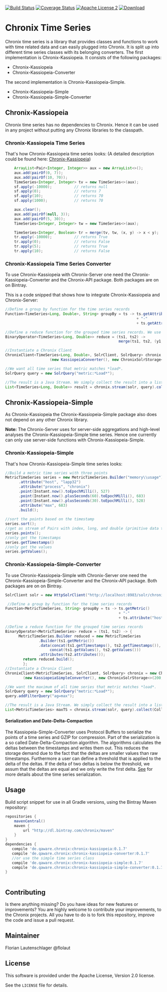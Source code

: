 [![Build Status](https://travis-ci.org/ChronixDB/chronix.timeseries.svg)](https://travis-ci.org/ChronixDB/chronix.timeseries)
[![Coverage Status](https://coveralls.io/repos/github/ChronixDB/chronix.timeseries/badge.svg?branch=master)](https://coveralls.io/github/ChronixDB/chronix.timeseries?branch=master)
[![Apache License 2](http://img.shields.io/badge/license-ASF2-blue.svg)](https://github.com/ChronixDB/chronix.timeseries/blob/master/LICENSE)
[ ![Download](https://api.bintray.com/packages/chronix/maven/chronix-timeseries/images/download.svg) ](https://bintray.com/chronix/maven/chronix-timeseries/_latestVersion)

# Chronix Time Series
Chronix time series is a library that provides classes and functions to work with time related data and can easily plugged into Chronix.
It is split up into different time series classes with its belonging converters.
The first implementation is Chronix-Kassiopeia. 
It consists of the following packages: 
- Chronix-Kassiopeia
- Chronix-Kassiopeia-Converter

The second implementation is Chronix-Kassiopeia-Simple.
- Chronix-Kassiopeia-Simple
- Chronix-Kassiopeia-Simple-Converter

## Chronix-Kassiopeia
Chronix time series has no dependencies to Chronix.
Hence it can be used in any project without putting any Chronix libraries to the classpath.

### Chronix-Kassiopeia Time Series
That's how Chronix-Kassiopeia time series looks:
(A detailed description could be found here:
[Chronix-Kassiopeia](https://github.com/ChronixDB/chronix.kassiopeia/tree/master/chronix-kassiopeia))
```java
	ArrayList<Pair<Integer, Integer>> aux = new ArrayList<>();
	aux.add(pairOf(0, 7));
	aux.add(pairOf(10, 70));
	TimeSeries<Integer, Integer> tv = new TimeSeries<>(aux);
	sf.apply(-10000);          // returns null
	sf.apply(0);               // returns 7
	sf.apply(10);              // returns 70
	sf.apply(1000);            // returns 70

	aux.clear();
	aux.add(pairOf(null, 3));
	aux.add(pairOf(5, 30));
	TimeSeries<Integer, Integer> tw = new TimeSeries<>(aux);

	TimeSeries<Integer, Boolean> tr = merge(tv, tw, (x, y) -> x < y);
	tr.apply(-10000);          // returns True
	tr.apply(0);               // returns False
	tr.apply(5);               // returns True
	tr.apply(10);              // returns False
```

### Chronix-Kassiopeia Time Series Converter
To use Chronix-Kassiopeia with Chronix-Server one need the Chronix-Kassiopeia-Converter and the Chronix-API package. 
Both packages are on on Bintray.

This is a code snipped that shows how to integrate Chronix-Kassiopeia and Chronix-Server:
```Java
//Define a group by function for the time series records
Function<TimeSeries<Long, Double>, String> groupBy = ts -> ts.getAttribute("metric") 
                                                           + "-"
                                                           + ts.getAttribute("host");

//Define a reduce function for the grouped time series records. We use the average.
BinaryOperator<TimeSeries<Long, Double>> reduce = (ts1, ts2) -> 
                                                   merge(ts1, ts2, (y1, y2) -> (y1 + y2) / 2);

//Instantiate a Chronix Client
ChronixClient<TimeSeries<Long, Double>, SolrClient, SolrQuery> chronix = new ChronixClient<>
                    (new KassiopeiaConverter(), new ChronixSolrStorage<>(200, groupBy, reduce));

//We want all time series that metric matches *load*.
SolrQuery query = new SolrQuery("metric:*Load*");

//The result is a Java Stream. We simply collect the result into a list.
List<TimeSeries<Long, Double>> result = chronix.stream(solr, query).collect(Collectors.toList());
```

## Chronix-Kassiopeia-Simple
As Chronix-Kassiopeia the Chronix-Kassiopeia-Simple package also does not depend on any other Chronix library.

**Note:** The Chronix-Server uses for server-side aggregations and high-level analyses the Chronix-Kassiopeia-Simple time series.
Hence one currently can only use server-side functions with Chronix-Kassiopeia-Simple. 
### Chronix-Kassiopeia-Simple
That's how Chronix-Kassiopeia-Simple time series looks:
```java
//Build a metric time series with three points
MetricTimeSeries series = new MetricTimeSeries.Builder("memory\\usage")
      .attribute("host", "lapp32")
      .attribute("process", "chronix")
      .point(Instant.now().toEpochMilli(), 527)
      .point(Instant.now().plusSeconds(60).toEpochMilli(), 683)
      .point(Instant.now().plusSeconds(30).toEpochMilli(), 528)
      .attribute("max", 683)
      .build();
      
//sort the points based on the timestamp
series.sort();
//get as stream of Pairs with index, long, and double (primitive data types)
series.points();
//only get the timestamps
series.getTimestamps()
//only get the values
series.getValues();
```

### Chronix-Kassiopeia-Simple-Converter
To use Chronix-Kassiopeia-Simple with Chronix-Server one need the Chronix-Kassiopeia-Simple-Converter and the Chronix-API package.
Both packages are on on Bintray.

```java
SolrClient solr = new HttpSolrClient("http://localhost:8983/solr/chronix/");

 //Define a group by function for the time series records
Function<MetricTimeSeries, String> groupBy = ts -> ts.getMetric() 
                                                   + "-" 
                                                   + ts.attribute("host");

//Define a reduce function for the grouped time series records
BinaryOperator<MetricTimeSeries> reduce = (ts1, ts2) -> {
      MetricTimeSeries.Builder reduced = new MetricTimeSeries
               .Builder(ts1.getMetric())
               .data(concat(ts1.getTimestamps(), ts2.getTimestamps()),
                    concat(ts1.getValues(), ts2.getValues()))
               .attributes(ts2.attributes());
        return reduced.build();
        };
//Instantiate a Chronix Client
ChronixClient<MetricTimeSeries, SolrClient, SolrQuery> chronix = new ChronixClient<>
        (new KassiopeiaSimpleConverter(), new ChronixSolrStorage<>(200, groupBy, reduce));

//We want the maximum of all time series that metric matches *load*.
SolrQuery query = new SolrQuery("metric:*Load*");
query.addFilterQuery("ag=max");

//The result is a Java Stream. We simply collect the result into a list.
List<MetricTimeSeries> maxTS = chronix.stream(solr, query).collect(Collectors.toList());
```
#### Serialization and Date-Delta-Compaction
The Kassiopeia-Simple-Converter uses Protocol Buffers to serialize the points of a time series and GZIP for compression.
Part of the serialization is a so called Date-Delta-Compaction algorithm.
The algorithms calculates the deltas between the timestamps and writes them out.
This reduces the storage demand due to the fact that the deltas are smaller values than raw timestamps.
Furthermore a user can define a threshold that is applied to the delta of the deltas.
If the delta of two deltas is below the threshold, we assum that the deltas are equal and we only write the first delta.
[See](https://github.com/ChronixDB/chronix.kassiopeia/tree/master/chronix-kassiopeia-simple-converter#date-delta-compaction) for more details about the time series serialization.


## Usage
Build script snippet for use in all Gradle versions, using the Bintray Maven repository:

```groovy
repositories {
    mavenCentral()
    maven { 
        url "http://dl.bintray.com/chronix/maven" 
    }
}
dependencies {
   compile 'de.qaware.chronix:chronix-kassiopeia:0.1.7'
   compile 'de.qaware.chronix:chronix-kassiopeia-converter:0.1.7'
   //or use the simple time series class
   compile 'de.qaware.chronix:chronix-kassiopeia-simple:0.1.7'
   compile 'de.qaware.chronix:chronix-kassiopeia-simple-converter:0.1.7'
}
 
```


## Contributing

Is there anything missing? Do you have ideas for new features or improvements? You are highly welcome to contribute
your improvements, to the Chronix projects. All you have to do is to fork this repository,
improve the code and issue a pull request.

## Maintainer

Florian Lautenschlager @flolaut

## License

This software is provided under the Apache License, Version 2.0 license.

See the `LICENSE` file for details.
